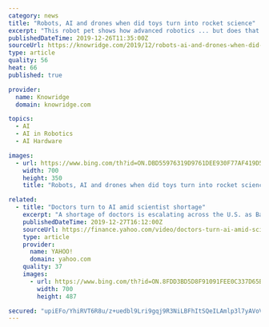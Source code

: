 ```yaml
---
category: news
title: "Robots, AI and drones when did toys turn into rocket science"
excerpt: "This robot pet shows how advanced robotics ... but does that mean they’re getting better? Various reports indicate in 2020, artificial intelligence (AI) and machine learning will continue to be pervasive in our lives. This means buying toys could become an even trickier task than it currently is. There are some factors shoppers can consider."
publishedDateTime: 2019-12-26T11:35:00Z
sourceUrl: https://knowridge.com/2019/12/robots-ai-and-drones-when-did-toys-turn-into-rocket-science/
type: article
quality: 56
heat: 66
published: true

provider:
  name: Knowridge
  domain: knowridge.com

topics:
  - AI
  - AI in Robotics
  - AI Hardware

images:
  - url: https://www.bing.com/th?id=ON.DBD55976319D9761DEE930F77AF419D5
    width: 700
    height: 350
    title: "Robots, AI and drones when did toys turn into rocket science"

related:
  - title: "Doctors turn to AI amid scientist shortage"
    excerpt: "A shortage of doctors is escalating across the U.S. as Baby Boomers continue to live longer. Pathologists, the scientists who study disease, have been hit particularly hard, leaving companies looking to incorporate artificial intelligence into disease scanning. Yahoo Finance’s Dan Roberts, Heidi Chung and Anjalee Khemlani discuss on YFi AM."
    publishedDateTime: 2019-12-27T16:12:00Z
    sourceUrl: https://finance.yahoo.com/video/doctors-turn-ai-amid-scientist-161227530.html
    type: article
    provider:
      name: YAHOO!
      domain: yahoo.com
    quality: 37
    images:
      - url: https://www.bing.com/th?id=ON.8FDD3BD5D8F91091FEE0C337D65B57F6
        width: 700
        height: 487

secured: "upiEFo/YhiRVT6R8u/z+uedbl9Lri9gqj9R3NiLBFhItSQeILAmlp3l7yAVoVKmX7iAVXhni4FOm9u5EN0XyZOE3E5Fw7bCSX9sx3H3RSt1sEpw5Ph1lrknTUStjoGzrVx1nK02UhQmNbenS6jB2KLGc6WC0g2Z9aMffkqCe974SF+a7uCU5CqqwpRsz79zJV06qAVFWYeh8Iw8QE6B7bdn/6Y83ZkdNHIU7omCtMaYCKpPurlhBO+KalCXe1pDDu5vyDZCOdHB++yMGVKJ4hA==;oXdqB6Mlw903qS8FKUkxbw=="
---
```



